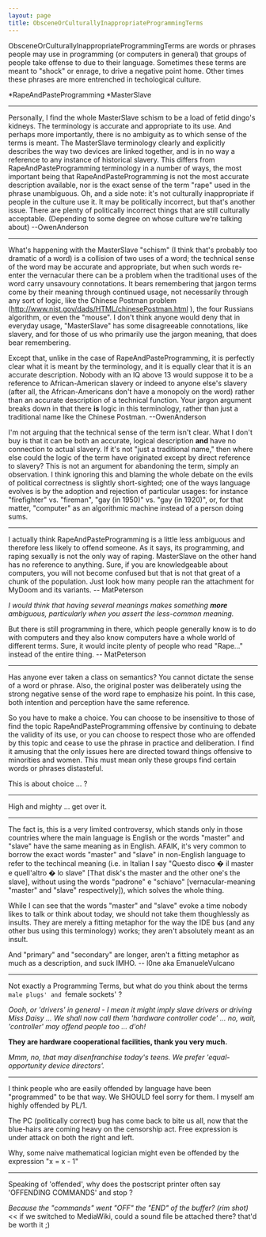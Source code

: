 ```yaml
---
layout: page
title: ObsceneOrCulturallyInappropriateProgrammingTerms
---
```





ObsceneOrCulturallyInappropriateProgrammingTerms are words or phrases people may use in programming (or computers in general) that groups of people take offense to due to their language. Sometimes these terms are meant to "shock" or enrage, to drive a negative point home. Other times these phrases are more entrenched in techological culture.


*RapeAndPasteProgramming
*MasterSlave


----

Personally, I find the whole MasterSlave schism to be a load of fetid dingo's kidneys.  The terminology is accurate and appropriate to its use.  And perhaps more importantly, there is no ambiguity as to which sense of the terms is meant.  The MasterSlave terminology clearly and explicitly describes the way two devices are linked together, and is in no way a reference to any instance of historical slavery.  This differs from RapeAndPasteProgramming terminology in a number of ways, the most important being that RapeAndPasteProgramming is not the most accurate description available, nor is the exact sense of the term "rape" used in the phrase unambiguous.  Oh, and a side note:  it's not culturally inappropriate if people in the culture use it.  It may be politically incorrect, but that's another issue.  There are plenty of politically incorrect things that are still culturally acceptable.  (Depending to some degree on whose culture we're talking about)  --OwenAnderson

----

What's happening with the MasterSlave "schism" (I think that's probably too dramatic of a word) is a collision of two uses of a word; the technical sense of the word may be accurate and appropriate, but when such words re-enter the vernacular there can be a problem when the traditional uses of the word carry unsavoury connotations.  It bears remembering that jargon terms come by their meaning through continued usage, not necessarily through any sort of logic, like the Chinese Postman problem (http://www.nist.gov/dads/HTML/chinesePostman.html ), the four Russians algorithm, or even the "mouse".  I don't think anyone would deny that in everyday usage, "MasterSlave" has some disagreeable connotations, like slavery, and for those of us who primarily use the jargon meaning, that does bear remembering.

Except that, unlike in the case of RapeAndPasteProgramming, it is perfectly clear what it is meant by the terminology, and it is equally clear that it is an accurate description.  Nobody with an IQ above 13 would suppose it to be a reference to African-American slavery or indeed to anyone else's slavery (after all, the African-Americans don't have a monopoly on the word) rather than an accurate description of a technical function.  Your jargon argument breaks down in that there **is** logic in this terminology, rather than just a traditional name like the Chinese Postman.  --OwenAnderson  

I'm not arguing that the technical sense of the term isn't clear.  What I don't buy is that it can be both an accurate, logical description **and** have no connection to actual slavery.  If it's not "just a traditional name," then where else could the logic of the term have originated except by direct reference to slavery?  This is not an argument for abandoning the term, simply an observation.  I think ignoring this and blaming the whole debate on the evils of political correctness is slightly short-sighted; one of the ways language evolves is by the adoption and rejection of particular usages: for instance "firefighter" vs. "fireman", "gay (in 1950)" vs. "gay (in 1920)", or, for that matter, "computer" as an algorithmic machine instead of a person doing sums.

----

I actually think RapeAndPasteProgramming is a little less ambiguous and therefore less likely to offend someone. As it says, its programming, and raping sexually is not the only way of raping. MasterSlave on the other hand has no reference to anything. Sure, if you are knowledgeable about computers, you will not become confused but that is not that great of a chunk of the population. Just look how many people ran the attachment for MyDoom and its variants. -- MatPeterson

*I would think that having several meanings makes something **more** ambiguous, particularly when you assert the less-common meaning.*

But there is still programming in there, which people generally know is to do with computers and they also know computers have a whole world of different terms. Sure, it would incite plenty of people who read "Rape..." instead of the entire thing. -- MatPeterson

----

Has anyone ever taken a class on semantics? You cannot dictate the sense of a word or phrase. Also, the original poster was deliberately using the strong negative sense of the word rape to emphasize his point. In this case, both intention and perception have the same reference. 

So you have to make a choice. You can choose to be insensitive to those of find the topic RapeAndPasteProgramming offensive by continuing to debate the validity of its use, or you can choose to respect those who are offended by this topic and cease to use the phrase in practice and deliberation. I find it amusing that the only issues here are directed toward things offensive to minorities and women. This must mean only these groups find certain words or phrases distasteful. 

This is about choice ... ?

----

High and mighty ... get over it.

----

The fact is, this is a very limited controversy, which stands only in those countries where the main language is English or the words "master" and "slave" have the same meaning as in English. AFAIK, it's very common to borrow the exact words "master" and "slave" in non-English language to refer to the techincal meaning (i.e. in Italian I say "Questo disco � il master e quell'altro � lo slave" [That disk's the master and the other one's the slave], without using the words "padrone" e "schiavo" [vernacular-meaning "master" and "slave" respectively]), which solves the whole thing.

While I can see that the words "master" and "slave" evoke a time nobody likes to talk or think about today, we should not take them thoughlessly as insults. They are merely a fitting metaphor for the way the IDE bus (and any other bus using this terminology) works; they aren't absolutely meant as an insult.

And "primary" and "secondary" are longer, aren't a fitting metaphor as much as a description, and suck IMHO. -- l0ne aka EmanueleVulcano

----

Not exactly a Programming Terms, but what do you think about the terms `male plugs' and `female sockets' ?

*Oooh, or 'drivers' in general - I mean it *might* imply slave drivers or driving Miss Daisy ... We shall now call them 'hardware controller code' ... no, wait, 'controller' may offend people too ... d'oh!*

**They are hardware cooperational facilities, thank you very much.**

*Mmm, no, that may disenfranchise today's teens. We prefer 'equal-opportunity device directors'.*

----

I think people who are easily offended by language have been "programmed" to be that way. We SHOULD feel sorry for them.
I myself am highly offended by PL/1.

The PC (politically correct) bug has come back to bite us all, now that the blue-hairs are coming heavy on the censorship act.
Free expression is under attack on both the right and left.

Why, some naive mathematical logician might even be offended by the expression "x = x - 1"

----

Speaking of 'offended', why does the postscript printer often say 'OFFENDING COMMANDS' and stop ?

*Because the "commands" went "OFF" the "END" of the buffer? (rim shot)* << if we switched to MediaWiki, could a sound file be attached there? that'd be worth it ;)

